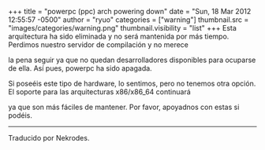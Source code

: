 +++
title = "powerpc (ppc) arch powering down"
date = "Sun, 18 Mar 2012 12:55:57 -0500"
author = "ryuo"
categories = ["warning"]
thumbnail.src = "images/categories/warning.png"
thumbnail.visibility = "list"
+++
Esta arquitectura ha sido eliminada y no será mantenida por más tiempo. Perdimos nuestro servidor de compilación y no merece  

 la pena seguir ya que no quedan desarrolladores disponibles para ocuparse de ella. Así pues, powerpc ha sido apagada.  

 Si poseéis este tipo de hardware, lo sentimos, pero no tenemos otra opción. El soporte para las arquitecturas x86/x86\_64 continuará  

 ya que son más fáciles de mantener. Por favor, apoyadnos con estas si podéis.  

  



---


 Traducido por Nekrodes.